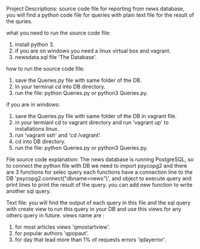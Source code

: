 Project Descriptions: source code file for reporting from news database,
you will find a python code file for queries with plain text file for the result of the quries.

what you need to run the source code file:
1. install python 3.
2. if you are on windows you need a linux virtual box and vagrant. 
3. newsdata.sql file 'The Database'.

how to run the source code file:
1. save the Queries.py file with same folder of the DB.
2. In your terminal cd into DB directory.
3. run the file: python Queries.py or python3 Queries.py.

if you are in windows:
1. save the Queries.py file with same folder of the DB in vagrant file.
2. in your termianl cd to vagrant directory and run 'vagrant up' to installations linux.
3. run 'vagrant ssh' and 'cd /vagrant'.
4. cd into DB directory.
5. run the file: python Queries.py or python3 Queries.py.

File source code explanation:
The news database is running PostgreSQL, so to connect the python file with DB we need to import psycopg2 
and there are 3 functions for selec query each functions have a connection line to the DB 'psycopg2.connect("dbname=news")',
and object to execute query and print lines to print the result of the query. you can add new function to write another sql query.

Text file:
you will find the output of each query in this file and the sql query with create view to
run this query in your DB and use this views for any others query in future.
views name are : 
1. for most articles views 'qmostartview'.
2. for popular authors 'qpopaut'.
3. for day that lead more than 1% of requests errors 'qdayerror'.


